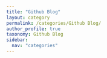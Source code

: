 ```yaml
---
title: "Github Blog"
layout: category
permalink: /categories/Github Blog/
author_profile: true
taxonomy: Github Blog
sidebar:
  nav: "categories"
---
```

